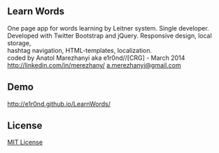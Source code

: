 ## Learn Words
One page app for words learning by Leitner system. Single developer.<br>
Developed with Twitter Bootstrap and jQuery. Responsive design, local storage,<br>
hashtag navigation, HTML-templates, localization.<br>
coded by Anatol Marezhanyi aka e1r0nd//[CRG] - March 2014<br>
http://linkedin.com/in/merezhany/ a.merezhanyi@gmail.com<br>

## Demo
http://e1r0nd.github.io/LearnWords/

## License
[MIT License](LICENSE.md)

